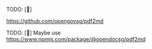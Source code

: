 TODO: [📇]

https://github.com/opengovsg/pdf2md

TODO: [📇] Maybe use https://www.npmjs.com/package/@opendocsg/pdf2md

